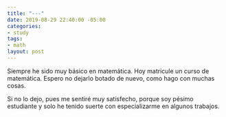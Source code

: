 ```yaml
---
title: "---"
date: 2019-08-29 22:40:00 -05:00
categories:
- study
tags:
- math
layout: post
---
```


Siempre he sido muy básico en matemática.
Hoy matricule un curso de matemática. 
Espero no dejarlo botado de nuevo, como hago con muchas cosas. 

Si no lo dejo, pues me sentiré muy satisfecho, porque soy pésimo estudiante y solo he tenido suerte con especializarme en algunos trabajos.